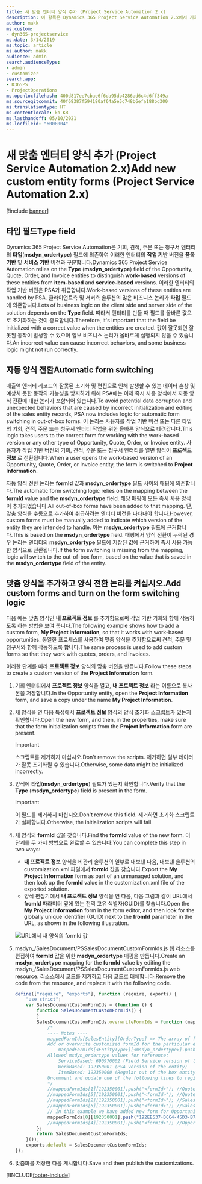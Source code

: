 ```yaml
---
title: 새 맞춤 엔터티 양식 추가 (Project Service Automation 2.x)
description: 이 항목은 Dynamics 365 Project Service Automation 2.x에서 기회, 견적, 주문 또는 청구서를 위한 맞춤 엔터티 양식을 추가하는 방법에 대한 정보를 제공합니다.
author: makk
ms.custom:
- dyn365-projectservice
ms.date: 3/14/2019
ms.topic: article
ms.author: makk
audience: admin
search.audienceType:
- admin
- customizer
search.app:
- D365PS
- ProjectOperations
ms.openlocfilehash: 400d817ee7cbae6f6da95db4286ad6c4d6ff349a
ms.sourcegitcommit: 40f68387f594180af64a5e5c748b6efa188bd300
ms.translationtype: HT
ms.contentlocale: ko-KR
ms.lasthandoff: 05/10/2021
ms.locfileid: "6008004"
---
```

# <a name="add-new-custom-entity-forms-project-service-automation-2x"></a><span data-ttu-id="7cedc-103">새 맞춤 엔터티 양식 추가 (Project Service Automation 2.x)</span><span class="sxs-lookup"><span data-stu-id="7cedc-103">Add new custom entity forms (Project Service Automation 2.x)</span></span>

[!include [banner](../../includes/psa-now-project-operations.md)]

## <a name="type-field"></a><span data-ttu-id="7cedc-104">타입 필드</span><span class="sxs-lookup"><span data-stu-id="7cedc-104">Type field</span></span> 

<span data-ttu-id="7cedc-105">Dynamics 365 Project Service Automation은 기회, 견적, 주문 또는 청구서 엔터티의 **타입**(**msdyn\_ordertype**) 필드에 의존하여 이러한 엔터티의 **작업 기반** 버전을 **품목 기반** 및 **서비스 기반** 버전과 구분합니다.</span><span class="sxs-lookup"><span data-stu-id="7cedc-105">Dynamics 365 Project Service Automation relies on the **Type** (**msdyn\_ordertype**) field of the Opportunity, Quote, Order, and Invoice entities to distinguish **work-based** versions of these entities from **item-based** and **service-based** versions.</span></span> <span data-ttu-id="7cedc-106">이러한 엔터티의 작업 기반 버전은 PSA가 취급합니다.</span><span class="sxs-lookup"><span data-stu-id="7cedc-106">Work-based versions of these entities are handled by PSA.</span></span> <span data-ttu-id="7cedc-107">클라이언트측 및 서버측 솔루션의 많은 비즈니스 논리가 **타입** 필드에 의존합니다.</span><span class="sxs-lookup"><span data-stu-id="7cedc-107">Lots of business logic on the client side and server side of the solution depends on the **Type** field.</span></span> <span data-ttu-id="7cedc-108">따라서 엔터티를 만들 때 필드를 올바른 값으로 초기화하는 것이 중요합니다.</span><span class="sxs-lookup"><span data-stu-id="7cedc-108">Therefore, it's important that the field be initialized with a correct value when the entities are created.</span></span> <span data-ttu-id="7cedc-109">값이 잘못되면 잘못된 동작이 발생할 수 있으며 일부 비즈니스 논리가 올바르게 실행되지 않을 수 있습니다.</span><span class="sxs-lookup"><span data-stu-id="7cedc-109">An incorrect value can cause incorrect behaviors, and some business logic might not run correctly.</span></span>

## <a name="automatic-form-switching"></a><span data-ttu-id="7cedc-110">자동 양식 전환</span><span class="sxs-lookup"><span data-stu-id="7cedc-110">Automatic form switching</span></span>

<span data-ttu-id="7cedc-111">매출액 엔터티 레코드의 잘못된 초기화 및 편집으로 인해 발생할 수 있는 데이터 손상 및 예상치 못한 동작의 가능성을 방지하기 위해 PSA에는 이제 즉시 사용 양식에서 자동 양식 전환에 대한 논리가 포함되어 있습니다.</span><span class="sxs-lookup"><span data-stu-id="7cedc-111">To avoid potential data corruption and unexpected behaviors that are caused by incorrect initialization and editing of the sales entity records, PSA now includes logic for automatic form switching in out-of-box forms.</span></span> <span data-ttu-id="7cedc-112">이 논리는 사용자를 작업 기반 버전 또는 다른 타입의 기회, 견적, 주문 또는 청구서 엔터티 작업을 위한 올바른 양식으로 데려갑니다.</span><span class="sxs-lookup"><span data-stu-id="7cedc-112">This logic takes users to the correct form for working with the work-based version or any other type of Opportunity, Quote, Order, or Invoice entity.</span></span> <span data-ttu-id="7cedc-113">사용자가 작업 기반 버전의 기회, 견적, 주문 또는 청구서 엔터티를 열면 양식이 **프로젝트 정보** 로 전환됩니다.</span><span class="sxs-lookup"><span data-stu-id="7cedc-113">When a user opens the work-based version of an Opportunity, Quote, Order, or Invoice entity, the form is switched to **Project Information**.</span></span>

<span data-ttu-id="7cedc-114">자동 양식 전환 논리는 **formId** 값과 **msdyn\_ordertype** 필드 사이의 매핑에 의존합니다.</span><span class="sxs-lookup"><span data-stu-id="7cedc-114">The automatic form switching logic relies on the mapping between the **formId** value and the **msdyn\_ordertype** field.</span></span> <span data-ttu-id="7cedc-115">해당 매핑에 모든 즉시 사용 양식이 추가되었습니다.</span><span class="sxs-lookup"><span data-stu-id="7cedc-115">All out-of-box forms have been added to that mapping.</span></span> <span data-ttu-id="7cedc-116">단, 맞춤 양식을 수동으로 추가하여 취급하려는 엔터티 버전을 나타내야 합니다.</span><span class="sxs-lookup"><span data-stu-id="7cedc-116">However, custom forms must be manually added to indicate which version of the entity they are intended to handle.</span></span> <span data-ttu-id="7cedc-117">이는 **msdyn\_ordertype** 필드에 근거합니다.</span><span class="sxs-lookup"><span data-stu-id="7cedc-117">This is based on the **msdyn\_ordertype** field.</span></span> <span data-ttu-id="7cedc-118">매핑에서 양식 전환이 누락된 경우 논리는 엔터티의 **msdyn\_ordertype** 필드에 저장된 값에 근거하여 즉시 사용 가능한 양식으로 전환됩니다.</span><span class="sxs-lookup"><span data-stu-id="7cedc-118">If the form switching is missing from the mapping, logic will switch to the out-of-box form, based on the value that is saved in the **msdyn\_ordertype** field of the entity.</span></span>

## <a name="add-custom-forms-and-turn-on-the-form-switching-logic"></a><span data-ttu-id="7cedc-119">맞춤 양식을 추가하고 양식 전환 논리를 켜십시오.</span><span class="sxs-lookup"><span data-stu-id="7cedc-119">Add custom forms and turn on the form switching logic</span></span>

<span data-ttu-id="7cedc-120">다음 예는 맞춤 양식인 **내 프로젝트 정보** 를 추가함으로써 작업 기반 기회와 함께 작동하도록 하는 방법을 보여 줍니다.</span><span class="sxs-lookup"><span data-stu-id="7cedc-120">The following example shows how to add a custom form, **My Project Information**, so that it works with work-based opportunities.</span></span> <span data-ttu-id="7cedc-121">동일한 프로세스를 사용하여 맞춤 양식을 추가함으로써 견적, 주문 및 청구서와 함께 작동하도록 합니다.</span><span class="sxs-lookup"><span data-stu-id="7cedc-121">The same process is used to add custom forms so that they work with quotes, orders, and invoices.</span></span>

<span data-ttu-id="7cedc-122">이러한 단계를 따라 **프로젝트 정보** 양식의 맞춤 버전을 만듭니다.</span><span class="sxs-lookup"><span data-stu-id="7cedc-122">Follow these steps to create a custom version of the **Project Information** form.</span></span>

1. <span data-ttu-id="7cedc-123">기회 엔터티에서 **프로젝트 정보** 양식을 열고, **내 프로젝트 정보** 라는 이름으로 복사본을 저장합니다.</span><span class="sxs-lookup"><span data-stu-id="7cedc-123">In the Opportunity entity, open the **Project Information** form, and save a copy under the name **My Project Information**.</span></span>
2. <span data-ttu-id="7cedc-124">새 양식을 연 다음 특성에서 **프로젝트 정보** 양식의 양식 초기화 스크립트가 있는지 확인합니다.</span><span class="sxs-lookup"><span data-stu-id="7cedc-124">Open the new form, and then, in the properties, make sure that the form initialization scripts from the **Project Information** form are present.</span></span> 

    > [!IMPORTANT]
    > <span data-ttu-id="7cedc-125">스크립트를 제거하지 마십시오.</span><span class="sxs-lookup"><span data-stu-id="7cedc-125">Don't remove the scripts.</span></span> <span data-ttu-id="7cedc-126">제거하면 일부 데이터가 잘못 초기화될 수 있습니다.</span><span class="sxs-lookup"><span data-stu-id="7cedc-126">Otherwise, some data might be initialized incorrectly.</span></span>

3. <span data-ttu-id="7cedc-127">양식에 **타입**(**msdyn\_ordertype**) 필드가 있는지 확인합니다.</span><span class="sxs-lookup"><span data-stu-id="7cedc-127">Verify that the **Type** (**msdyn\_ordertype**) field is present in the form.</span></span> 

    > [!IMPORTANT]
    > <span data-ttu-id="7cedc-128">이 필드를 제거하지 마십시오.</span><span class="sxs-lookup"><span data-stu-id="7cedc-128">Don't remove this field.</span></span> <span data-ttu-id="7cedc-129">제거하면 초기화 스크립트가 실패합니다.</span><span class="sxs-lookup"><span data-stu-id="7cedc-129">Otherwise, the initialization scripts will fail.</span></span>

4. <span data-ttu-id="7cedc-130">새 양식의 **formId** 값을 찾습니다.</span><span class="sxs-lookup"><span data-stu-id="7cedc-130">Find the **formId** value of the new form.</span></span> <span data-ttu-id="7cedc-131">이 단계를 두 가지 방법으로 완료할 수 있습니다:</span><span class="sxs-lookup"><span data-stu-id="7cedc-131">You can complete this step in two ways:</span></span>

    - <span data-ttu-id="7cedc-132">**내 프로젝트 정보** 양식을 비관리 솔루션의 일부로 내보낸 다음, 내보낸 솔루션의 customization.xml 파일에서 **formId** 값을 찾습니다.</span><span class="sxs-lookup"><span data-stu-id="7cedc-132">Export the **My Project Information** form as part of an unmanaged solution, and then look up the **formId** value in the customization.xml file of the exported solution.</span></span>
    - <span data-ttu-id="7cedc-133">양식 편집기에서 **내 프로젝트 정보** 양식을 연 다음, 다음 그림과 같이 URL에서 **fromId** 파라미터 옆에 있는 전역 고유 식별자(GUID)를 찾습니다.</span><span class="sxs-lookup"><span data-stu-id="7cedc-133">Open the **My Project Information** form in the form editor, and then look for the globally unique identifier (GUID) next to the **fromId** parameter in the URL, as shown in the following illustration.</span></span>

    ![URL에서 새 양식의 formId 값](media/how-to-add-custom-forms-in-v2.0.png)

5. <span data-ttu-id="7cedc-135">msdyn\_/SalesDocument/PSSalesDocumentCustomFormIds.js 웹 리소스를 편집하여 **formId** 값을 위한 **msdyn\_ordertype** 매핑을 만듭니다.</span><span class="sxs-lookup"><span data-stu-id="7cedc-135">Create an **msdyn\_ordertype** mapping for the **formId** value by editing the msdyn\_/SalesDocument/PSSalesDocumentCustomFormIds.js web resource.</span></span> <span data-ttu-id="7cedc-136">리소스에서 코드를 제거하고 다음 코드로 대체합니다.</span><span class="sxs-lookup"><span data-stu-id="7cedc-136">Remove the code from the resource, and replace it with the following code.</span></span>

    ```javascript
    define(["require", "exports"], function (require, exports) {
        "use strict";
        var SalesDocumentCustomFormIds = (function () {
            function SalesDocumentCustomFormIds() {
            }
            SalesDocumentCustomFormIds.overwriteFormIds = function (mappedFormIds) {
                /*
                ---- Notes ----
                mappedFormIds[SalesEntity][OrderType] => The array of forms IDs that support particular entity and order type
                Add or overwrite customized formId for the particular entity and order type by calling:
                    mappedFormIds[<EntityType>][<msdyn_ordertype>].push("<formId>");
                Allowed msdyn_ordertype values for reference:
                    ServiceBased: 690970002 (Field Service version of the entity)
                    WorkBased: 192350001 (PSA version of the entity)
                    ItemBased: 192350000 (Regular out of the box entity)
                Uncomment and update one of the following lines to register custom PSA form for required entity:
                */      
                //mappedFormIds[1][192350001].push("<formId>"); //Quote
                //mappedFormIds[5][192350001].push("<formId>"); //Quote Line
                //mappedFormIds[2][192350001].push("<formId>"); //Sales Order
                //mappedFormIds[6][192350001].push("<formId>"); //Sales Order Line
                // In this example we have added new form for Opportunity
                mappedFormIds[0][192350001].push("192EE537-DCC4-45D3-B7AF-EA694B9113D2"); //Opportunity
                //mappedFormIds[4][192350001].push("<formId>"); //Opportunity Line
            };
            return SalesDocumentCustomFormIds;
        }());
        exports.default = SalesDocumentCustomFormIds;
    });
    ```

6. <span data-ttu-id="7cedc-137">맞춤화를 저장한 다음 게시합니다.</span><span class="sxs-lookup"><span data-stu-id="7cedc-137">Save and then publish the customizations.</span></span>


[!INCLUDE[footer-include](../../includes/footer-banner.md)]